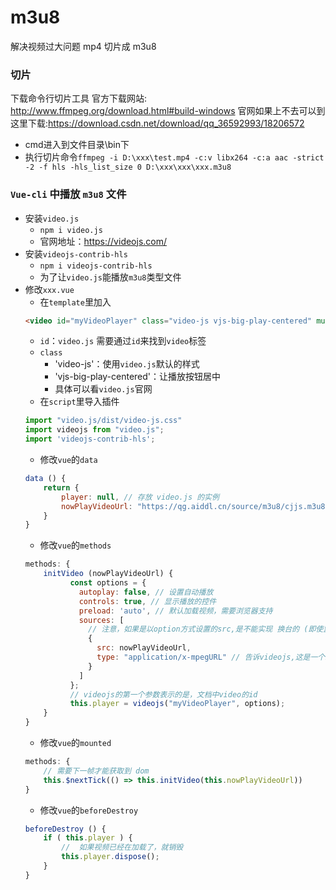 # m3u8
解决视频过大问题   mp4 切片成 m3u8

### 切片
下载命令行切片工具
官方下载网站: http://www.ffmpeg.org/download.html#build-windows
官网如果上不去可以到这里下载:https://download.csdn.net/download/qq_36592993/18206572
- cmd进入到文件目录\bin下
- 执行切片命令`ffmpeg -i D:\xxx\test.mp4 -c:v libx264 -c:a aac -strict -2 -f hls -hls_list_size 0 D:\xxx\xxx\xxx.m3u8`

### `Vue-cli` 中播放 `m3u8` 文件
- 安装`video.js`
	- `npm i video.js`
	- 官网地址：https://videojs.com/
- 安装`videojs-contrib-hls`
	- `npm i videojs-contrib-hls`
	- 为了让`video.js`能播放`m3u8`类型文件
- 修改`xxx.vue`
	- 在`template`里加入
	```html
	<video id="myVideoPlayer" class="video-js vjs-big-play-centered" muted></video>
	```
	- `id`：`video.js` 需要通过`id`来找到`video`标签
	- `class`
		- 'video-js'：使用`video.js`默认的样式
		- 'vjs-big-play-centered'：让播放按钮居中
		- 具体可以看`video.js`官网
	- 在`script`里导入插件
	```js
	import "video.js/dist/video-js.css"
	import videojs from "video.js";
	import 'videojs-contrib-hls';
	```
	- 修改`vue`的`data`
	```js
	data () {
		return {
			player: null, // 存放 video.js 的实例
			nowPlayVideoUrl: "https://qg.aiddl.cn/source/m3u8/cjjs.m3u8" // m3u8 的地址，不要放到项目里，webpack 无法解析此类文件
		}
	}
	```
	- 修改`vue`的`methods`
	```js
	methods: {
		initVideo (nowPlayVideoUrl) {
			  const options = {
				autoplay: false, // 设置自动播放
				controls: true, // 显示播放的控件
				preload: 'auto', // 默认加载视频，需要浏览器支持
				sources: [
				  // 注意，如果是以option方式设置的src,是不能实现 换台的 (即使监听了nowPlayVideoUrl也没实现)
				  {
					src: nowPlayVideoUrl,
					type: "application/x-mpegURL" // 告诉videojs,这是一个hls流
				  }
				]
			  };
			  // videojs的第一个参数表示的是，文档中video的id
			  this.player = videojs("myVideoPlayer", options);
    	}
	}
	```
	- 修改`vue`的`mounted`
	```js
	methods: {
		// 需要下一帧才能获取到 dom
		this.$nextTick(() => this.initVideo(this.nowPlayVideoUrl))
	}
	```
	- 修改`vue`的`beforeDestroy`
	```js
	beforeDestroy () {
		if ( this.player ) {
			//	如果视频已经在加载了，就销毁
			this.player.dispose();
		}
	}
	```
